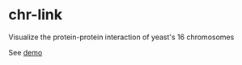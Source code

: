 # chr-link

Visualize the protein-protein interaction of yeast's 16 chromosomes

See [demo](http://merry.ee.ncku.edu.tw/~wonder/chr-link/)
